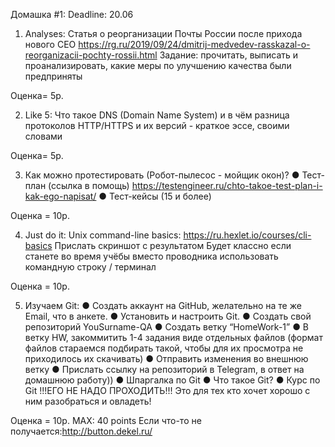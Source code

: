 Домашка #1:
Deadline:  20.06

1. Analyses: Статья о реорганизации Почты России после прихода нового CEO https://rg.ru/2019/09/24/dmitrij-medvedev-rasskazal-o-reorganizacii-pochty-rossii.html
Задание: прочитать, выписать и проанализировать, какие меры по улучшению качества были предприняты 

Оценка= 5p.

2. Like 5: 
Что такое DNS (Domain Name System) и в чём разница протоколов HTTP/HTTPS и их версий - краткое эссе, своими словами

Оценка= 5p. 

3. Как можно протестировать (Робот-пылесос - мойщик окон)? 
●	Тест-план (ссылка в помощь)
https://testengineer.ru/chto-takoe-test-plan-i-kak-ego-napisat/
●	Тест-кейсы (15 и более)
 
Оценка = 10p.

4. Just do it: 
Unix command-line basics:
	https://ru.hexlet.io/courses/cli-basics
Прислать скриншот с результатом
Будет классно если станете во время учёбы вместо проводника использовать командную строку / терминал

Оценка = 10p.

5. Изучаем Git: 
●	Создать аккаунт на GitHub, желательно на те же Email, что в анкете.
●	Установить и настроить Git.
●	Создать свой репозиторий YouSurname-QA
●	Создать ветку “HomeWork-1”
●	В ветку HW, закоммитить 1-4 задания виде отдельных файлов (формат файлов стараемся подбирать такой, чтобы для их просмотра не приходилось их скачивать)
●	Отправить изменения во внешнюю ветку
●	Прислать ссылку на репозиторий в Telegram, в ответ на домашнюю работу))
●	Шпаргалка по Git
●	Что такое Git?
●	Курс по Git !!!ЕГО НЕ НАДО ПРОХОДИТЬ!!!
Это для тех кто хочет хорошо с ним разобраться и овладеть!

Оценка = 10p.
MAX: 40 points	Если что-то не получается:http://button.dekel.ru/
